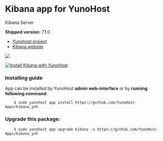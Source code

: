 # Kibana app for YunoHost
Kibana Server

**Shipped version:** 7.1.0

- [Yunohost project](https://yunohost.org)
- [Kibana website](https://www.elastic.co/fr/products/kibana)

![](https://www.ambient-it.net/wp-content/uploads/2019/04/LOGO1-KIBANA-200x175-.jpg)


[![Install Kibana with YunoHost](https://install-app.yunohost.org/install-with-yunohost.png)](https://install-app.yunohost.org/?app=kibana)


### Installing guide

 App can be installed by YunoHost **admin web-interface** or by **running following command**:

        $ sudo yunohost app install https://github.com/YunoHost-Apps/kibana_ynh

 
### Upgrade this package:

        $ sudo yunohost app upgrade kibana -u https://github.com/YunoHost-Apps/kibana_ynh
